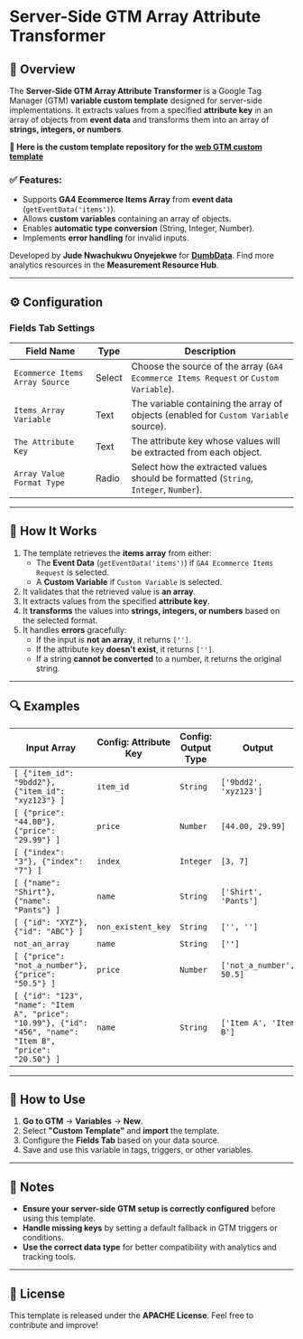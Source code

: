 # Server-Side GTM Array Attribute Transformer

## 📌 Overview
The **Server-Side GTM Array Attribute Transformer** is a Google Tag Manager (GTM) **variable custom template** designed for server-side implementations. It extracts values from a specified **attribute key** in an array of objects from **event data** and transforms them into an array of **strings, integers, or numbers**.

**📢 Here is the custom template repository for the [web GTM custom template](https://github.com/Jude-Nwachukwu/gtm-array-attribute-transformer)**


### ✅ Features:
- Supports **GA4 Ecommerce Items Array** from **event data** (`getEventData('items')`).
- Allows **custom variables** containing an array of objects.
- Enables **automatic type conversion** (String, Integer, Number).
- Implements **error handling** for invalid inputs.

Developed by **Jude Nwachukwu Onyejekwe** for [**DumbData**](https://dumbdata.co/). Find more analytics resources in the **Measurement Resource Hub**.

---

## ⚙️ Configuration

### **Fields Tab Settings**
| Field Name                  | Type     | Description |
|-----------------------------|----------|-------------|
| `Ecommerce Items Array Source` | Select | Choose the source of the array (`GA4 Ecommerce Items Request` or `Custom Variable`). |
| `Items Array Variable` | Text | The variable containing the array of objects (enabled for `Custom Variable` source). |
| `The Attribute Key` | Text | The attribute key whose values will be extracted from each object. |
| `Array Value Format Type` | Radio | Select how the extracted values should be formatted (`String`, `Integer`, `Number`). |

---

## 🚀 How It Works
1. The template retrieves the **items array** from either:
   - The **Event Data** (`getEventData('items')`) if `GA4 Ecommerce Items Request` is selected.
   - A **Custom Variable** if `Custom Variable` is selected.
2. It validates that the retrieved value is **an array**.
3. It extracts values from the specified **attribute key**.
4. It **transforms** the values into **strings, integers, or numbers** based on the selected format.
5. It handles **errors** gracefully:
   - If the input is **not an array**, it returns `['']`.
   - If the attribute key **doesn't exist**, it returns `['']`.
   - If a string **cannot be converted** to a number, it returns the original string.

---

## 🔍 Examples

| **Input Array** | **Config: Attribute Key** | **Config: Output Type** | **Output** |
|---------------|----------------------|---------------------|--------|
| `[ {"item_id": "9bdd2"}, {"item_id": "xyz123"} ]` | `item_id` | `String` | `['9bdd2', 'xyz123']` |
| `[ {"price": "44.00"}, {"price": "29.99"} ]` | `price` | `Number` | `[44.00, 29.99]` |
| `[ {"index": "3"}, {"index": "7"} ]` | `index` | `Integer` | `[3, 7]` |
| `[ {"name": "Shirt"}, {"name": "Pants"} ]` | `name` | `String` | `['Shirt', 'Pants']` |
| `[ {"id": "XYZ"}, {"id": "ABC"} ]` | `non_existent_key` | `String` | `['', '']` |
| `not_an_array` | `name` | `String` | `['']` |
| `[ {"price": "not_a_number"}, {"price": "50.5"} ]` | `price` | `Number` | `['not_a_number', 50.5]` |
| `[ {"id": "123", "name": "Item A", "price": "10.99"}, {"id": "456", "name": "Item B", "price": "20.50"} ]` | `name` | `String` | `['Item A', 'Item B']` |

---

## 📖 How to Use
1. **Go to GTM** → **Variables** → **New**.
2. Select **"Custom Template"** and **import** the template.
3. Configure the **Fields Tab** based on your data source.
4. Save and use this variable in tags, triggers, or other variables.

---

## 📌 Notes
- **Ensure your server-side GTM setup is correctly configured** before using this template.
- **Handle missing keys** by setting a default fallback in GTM triggers or conditions.
- **Use the correct data type** for better compatibility with analytics and tracking tools.

---

## 📜 License
This template is released under the **APACHE License**. Feel free to contribute and improve!
